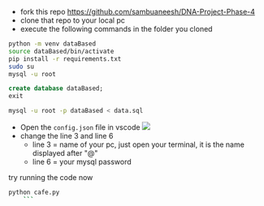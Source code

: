 - fork this repo https://github.com/sambuaneesh/DNA-Project-Phase-4
- clone that repo to your local pc
- execute the following commands in the folder you cloned

```sh
python -m venv dataBased
source dataBased/bin/activate
pip install -r requirements.txt
sudo su
mysql -u root
```

```sql
create database dataBased;
exit
```

```sh
mysql -u root -p dataBased < data.sql
```

- Open the `config.json` file in vscode
  ![](https://i.imgur.com/B7KuIWM.png)
- change the line 3 and line 6
  - line 3 = name of your pc, just open your terminal, it is the name displayed after "@"
  - line 6 = your mysql password

try running the code now

````sh
python cafe.py
	```
````
